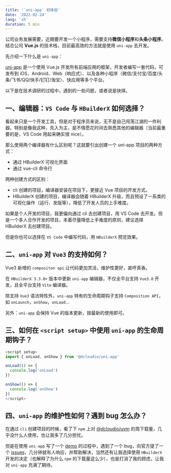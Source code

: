```yaml
---
title: '`uni-app` 初体验'
date: '2022-02-24'
lang: 'zh'
duration: 5 min
---
```


公司业务发展需要，近期要开发一个小程序，需要支持**微信小程序**和**头条小程序**。结合公司 **Vue.js** 的技术栈，目前最高效的方法就是使用 `uni-app` 去开发。

先介绍一下什么是 `uni-app`：

[uni-app](https://github.com/dcloudio/uni-app) 是一个使用 Vue.js 开发所有前端应用的框架，开发者编写一套代码，可发布到 iOS、Android、Web（响应式）、以及各种小程序（微信/支付宝/百度/头条/飞书/QQ/快手/钉钉/淘宝）、快应用等多个平台。

以下是在技术调研的过程中，遇到的一些问题，或者说是抉择。

## 一、编辑器：`VS Code` 与 `HBuilderX` 如何选择？

看起来只是一个开发工具，但是对于程序员来说，无不是自己闯荡江湖的一件利器。特别是像我这种，先入为主，是不情愿花时间去熟悉其他的编辑器（当前最重要的是，VS Code 用起来确实很 nice）。

那么使用两个编译器有什么区别呢？这就要引出创建一个 uni-app 项目的两种方式：

- 通过 HBuilderX 可视化界面
- 通过 vue-cli 命令行

两种创建方式的区别：

- cli 创建的项目，编译器安装在项目下，更接近 Vue 项目的开发方式。
- HBuilderX 创建的项目，编译器会随着 HBuilderX 升级，而且预设了一系类的可视化操作（运行、发版等），降低了开发人员的上手难度。

如果是个人开发的项目，我更偏向通过 cli 去创建项目，用 VS Code 去开发。但是一个多人合作开发的项目，本着尽量降低上手难度的原则，建议选择 HBuilderX 去创建项目。

但是你也可以选择在 `VS Code` 中编写代码，用 `HBuilderX` 预览效果。

## 二、`uni-app` 对 `Vue3` 的支持如何？

Vue3 新增的 `compositon api` 让代码更加灵活，维护性更好，直呼真香。

在 `HBuilderX 3.3.0+` 版本中更新 `uni-app` 编辑器，不仅全平台支持 `Vue3.0` 开发，且全平台支持 `Vite` 编译器。

除支持 `Vue3` 语法特性外，`uni-app` 特有的生命周期钩子支持 `Composition API`，如 `onLaunch`，`onShow`，`onLoad`...

另外：`uni-app` 会保持 Vue 的版本更新，按最新的使用即可。

## 三、如何在 `<script setup>` 中使用 `uni-app` 的生命周期钩子？

``` js
<script setup>
import { onLoad, onShow } from '@dcloudio/uni-app'

onLoad(() => {
  console.log('onLoad')
})

onShow(() => {
  console.log('onShow')
})
</script>
```

## 四、`uni-app` 的维护性如何？遇到 bug 怎么办？

在通过 `cli` 创建项目的时候，看了下 `npm` 上对 [@dcloudio/uvm](https://www.npmjs.com/package/@dcloudio/uvm) 的周下载量，几乎没什么人使用，也让我多了几分担忧。

但是在使用 `uni-app` 写了一个 [demo](https://www.github.com/Hongbusi/uni-app-demo) 的过程中，遇到了一个 bug，向官方提了一个 [issues](https://github.com/dcloudio/uni-app/issues/3277)，几分钟就有人响应，并帮助解决，当然还有让我选择使用 `HBuilderX` 开发的决定（也解释了为什么 `npm` 的下载量这么少），也是打消了我的顾虑，让我对 `uni-app` 充满了期待。
